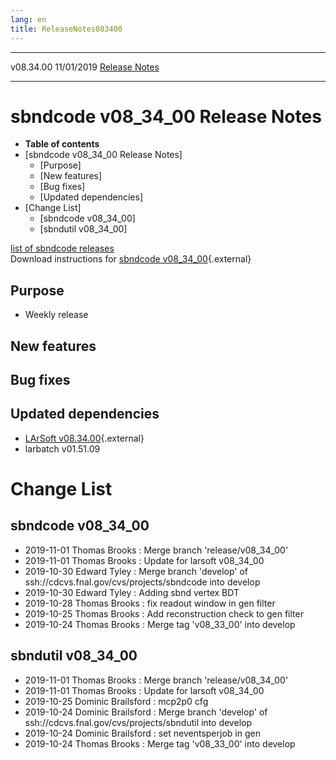 ```yaml
---
lang: en
title: ReleaseNotes083400
---
```


  ----------- ------------ -- -- ------------------------------------------------------
  v08.34.00   11/01/2019         [Release Notes](ReleaseNotes083400.html)
  ----------- ------------ -- -- ------------------------------------------------------



sbndcode v08\_34\_00 Release Notes
======================================================================================

-   **Table of contents**
-   [sbndcode v08\_34\_00 Release
    Notes]
    -   [Purpose]
    -   [New features]
    -   [Bug fixes]
    -   [Updated dependencies]
-   [Change List]
    -   [sbndcode v08\_34\_00]
    -   [sbndutil v08\_34\_00]

[list of sbndcode
releases](List_of_SBND_code_releases.html)\
Download instructions for [sbndcode
v08\_34\_00](http://scisoft.fnal.gov/scisoft/bundles/sbnd/v08_34_00/sbndcode-v08_34_00.html){.external}



Purpose
----------------------------------

-   Weekly release



New features
--------------------------------------------



Bug fixes
--------------------------------------



Updated dependencies
------------------------------------------------------------

-   [LArSoft
    v08.34.00](https://cdcvs.fnal.gov/redmine/projects/larsoft/wiki/ReleaseNotes083400){.external}
-   larbatch v01.51.09



Change List
==========================================



sbndcode v08\_34\_00
----------------------------------------------------------

-   2019-11-01 Thomas Brooks : Merge branch \'release/v08\_34\_00\'
-   2019-11-01 Thomas Brooks : Update for larsoft v08\_34\_00
-   2019-10-30 Edward Tyley : Merge branch \'develop\' of
    ssh://cdcvs.fnal.gov/cvs/projects/sbndcode into develop
-   2019-10-30 Edward Tyley : Adding sbnd vertex BDT
-   2019-10-28 Thomas Brooks : fix readout window in gen filter
-   2019-10-25 Thomas Brooks : Add reconstruction check to gen filter
-   2019-10-24 Thomas Brooks : Merge tag \'v08\_33\_00\' into develop



sbndutil v08\_34\_00
----------------------------------------------------------

-   2019-11-01 Thomas Brooks : Merge branch \'release/v08\_34\_00\'
-   2019-11-01 Thomas Brooks : Update for larsoft v08\_34\_00
-   2019-10-25 Dominic Brailsford : mcp2p0 cfg
-   2019-10-24 Dominic Brailsford : Merge branch \'develop\' of
    ssh://cdcvs.fnal.gov/cvs/projects/sbndutil into develop
-   2019-10-24 Dominic Brailsford : set neventsperjob in gen
-   2019-10-24 Thomas Brooks : Merge tag \'v08\_33\_00\' into develop
